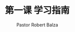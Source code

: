 ---
weight: 3
title:  第一课 学习指南
author: Pastor Robert Balza
attach: 210/210-Lesson-3.docx
attachppt: 210/210-Lesson-3.pptx
---